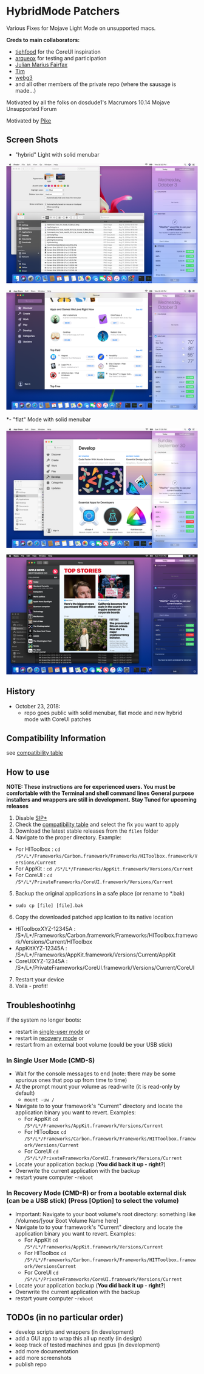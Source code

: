 # HybridMode Patchers

 Various Fixes for Mojave Light Mode on unsupported macs.

**Creds to main collaborators:**

- [tiehfood](https://github.com/tiehfood) for the CoreUI inspiration
- [arqueox](https://github.com/arqueox) for testing and participation
- [Julian Marius Fairfax](https://github.com/Julian-Marius-Fairfax)
- [Tim](https://github.com/TimothyRLaMora734)
- [webg3](https://github.com/webg3)
- and all other members of the private repo (where the sausage is made...)

Motivated by all the folks on dosdude1's Macrumors 10.14 Mojave Unsupported Forum

Motivated by [Pike](https://pikeralpha.wordpress.com/2017/01/30/4398)

## Screen Shots

- "hybrid" Light with solid menubar

![alt tag](Resources/hybrid1.png)

![alt tag](Resources/hybrid2.png)

*- "flat" Mode with solid menubar

![alt tag](Resources/ScreenShot-LightMode.png)

![alt tag](Resources/ScreenShot-DarkMode.png)

## History

- October 23, 2018:
  - repo goes public with solid menubar, flat mode and new hybrid mode with CoreUI patches

## Compatibility Information

see [compatibility table](compatibility.md)

## How to use

**NOTE: These instructions are for experienced users. You must be comfortable with the Terminal and shell command lines**
**General purpose installers and wrappers are still in development.  Stay Tuned for upcoming releases**

1. Disable [SIP](https://developer.apple.com/library/content/documentation/Security/Conceptual/System_Integrity_Protection_Guide/ConfiguringSystemIntegrityProtection/ConfiguringSystemIntegrityProtection.html)[*](https://en.wikipedia.org/wiki/System_Integrity_Protection)
2. Check the [compatibility table](compatibility.md) and select the fix you want to apply
3. Download the latest stable releases from the ```files``` folder
4. Navigate to the proper directory.  Example:
  - For HIToolbox : ```cd /S*/L*/Frameworks/Carbon.framework/Frameworks/HIToolbox.framework/Versions/Current```
  - For AppKit : ```cd /S*/L*/Frameworks/AppKit.framework/Versions/Current```
  - For CoreUI : ```cd /S*/L*/PrivateFrameworks/CoreUI.framework/Versions/Current```
5. Backup the original applications in a safe place (or rename to *.bak)
- ```sudo cp [file] [file].bak```
6. Copy the downloaded patched application to its native location
  - HIToolboxXYZ-12345A : /S*/L*/Frameworks/Carbon.framework/Frameworks/HIToolbox.framework/Versions/Current/HIToolbox
  - AppKitXYZ-12345A : /S*/L*/Frameworks/AppKit.framework/Versions/Current/AppKit
  - CoreUIXYZ-12345A : /S*/L*/PrivateFrameworks/CoreUI.framework/Versions/Current/CoreUI
7. Restart your device
8. Voilà - profit!

## Troubleshootinhg

If the system no longer boots:

- restart in [single-user mode](https://support.apple.com/en-bh/HT201573) or
- restart in [recovery mode](https://support.apple.com/en-us/HT201314) or
- restart from an external boot volume (could be your USB stick)

### In Single User Mode (CMD-S)

- Wait for the console messages to end (note: there may be some spurious ones that pop up from time to time)
- At the prompt mount your volume as read-write (it is read-only by default)
  - ```mount -uw /```
- Navigate to to your framework's "Current" directory and locate the application binary you want to revert. Examples:
  - For AppKit ```cd /S*/L*/Frameworks/AppKit.framework/Versions/Current```
  - For HIToolbox ```cd /S*/L*/Frameworks/Carbon.framework/Frameworks/HITToolbox.framework/Versions/Current```
  - For CoreUI ```cd /S*/L*/PrivateFrameworks/CoreUI.framework/Versions/Current```
- Locate your application backup (**You did back it up - right?**)
- Overwrite the current application with the backup
- restart youre computer
  -```reboot```

### In Recovery Mode (CMD-R) or from a bootable external disk (can be a USB stick) (Press [Option] to select the volume)

- Important: Navigate to your boot volume's root directory:  something like /Volumes/[your Boot Volume Name here]
- Navigate to to your framework's "Current" directory and locate the application binary you want to revert. Examples:
  - For AppKit ```cd /S*/L*/Frameworks/AppKit.framework/Versions/Current```
  - For HIToolbox ```cd /S*/L*/Frameworks/Carbon.framework/Frameworks/HITToolbox.framework/VersionsCurrent```
  - For CoreUI ```cd /S*/L*/PrivateFrameworks/CoreUI.framework/Versions/Current```
- Locate your application backup (**You did back it up - right?**)
- Overwrite the current application with the backup
- restart youre computer
  -```reboot```


## TODOs (in no particular order)

- develop scripts and wrappers (in development)
- add a GUI app to wrap this all up neatly (in design)
- keep track of tested machines and gpus (in development)
- add more documentation
- add more screenshots
- publish repo
